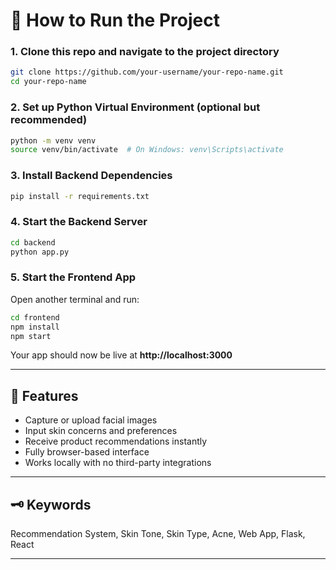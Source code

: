 # 🚀 How to Run the Project

### 1. Clone this repo and navigate to the project directory

```bash
git clone https://github.com/your-username/your-repo-name.git
cd your-repo-name
```

### 2. Set up Python Virtual Environment (optional but recommended)

```bash
python -m venv venv
source venv/bin/activate  # On Windows: venv\Scripts\activate
```

### 3. Install Backend Dependencies

```bash
pip install -r requirements.txt
```

### 4. Start the Backend Server

```bash
cd backend
python app.py
```

### 5. Start the Frontend App

Open another terminal and run:

```bash
cd frontend
npm install
npm start
```

Your app should now be live at **http://localhost:3000**

---

## 🎯 Features

- Capture or upload facial images  
- Input skin concerns and preferences  
- Receive product recommendations instantly  
- Fully browser-based interface  
- Works locally with no third-party integrations

---

## 🗝️ Keywords

Recommendation System, Skin Tone, Skin Type, Acne, Web App, Flask, React

---


